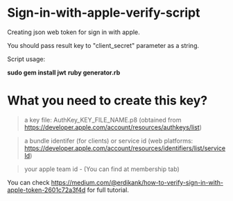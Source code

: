 # Sign-in-with-apple-verify-script

Creating json web token for sign in with apple. 

You should pass result key to "client_secret" parameter as a string.

Script usage:

**sudo gem install jwt**
**ruby generator.rb**

# What you need to create this key?

> a key file: AuthKey_KEY_FILE_NAME.p8 (obtained from https://developer.apple.com/account/resources/authkeys/list)

> a bundle identifer (for clients) or service id (web platforms: https://developer.apple.com/account/resources/identifiers/list/serviceId)

> your apple team id - (You can find at membership tab)

You can check https://medium.com/@erdikank/how-to-verify-sign-in-with-apple-token-2601c72a3f4d for full tutorial.
